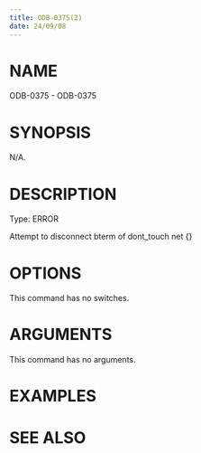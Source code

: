 ```yaml
---
title: ODB-0375(2)
date: 24/09/08
---
```


# NAME

ODB-0375 - ODB-0375

# SYNOPSIS

N/A.

# DESCRIPTION

Type: ERROR

Attempt to disconnect bterm of dont_touch net {}

# OPTIONS

This command has no switches.

# ARGUMENTS

This command has no arguments.

# EXAMPLES

# SEE ALSO
